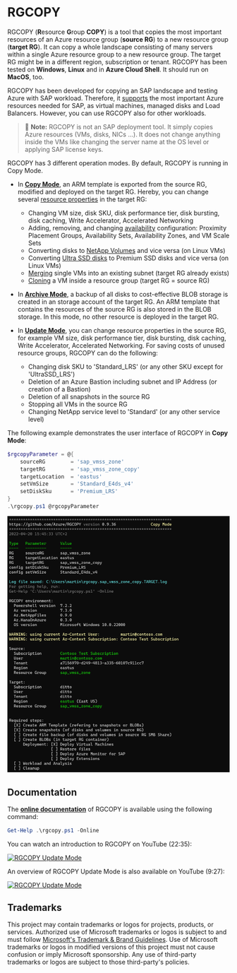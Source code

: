 # RGCOPY

RGCOPY (**R**esource **G**roup **COPY**) is a tool that copies the most important resources of an Azure resource group (**source RG**) to a new resource group (**target RG**). It can copy a whole landscape consisting of many servers within a single Azure resource group to a new resource group. The target RG might be in a different region, subscription or tenant. RGCOPY has been tested on **Windows**, **Linux** and in **Azure Cloud Shell**. It should run on **MacOS**, too.

RGCOPY has been developed for copying an SAP landscape and testing Azure with SAP workload. Therefore, it [supports](./rgcopy-docu.md#Supported-Azure-Resources) the most important Azure resources needed for SAP, as virtual machines, managed disks and Load Balancers. However, you can use RGCOPY also for other workloads.

>  :memo: **Note:** RGCOPY is not an SAP deployment tool. It simply copies Azure resources (VMs, disks, NICs ...). It does not change anything inside the VMs like changing the server name at the OS level or applying SAP license keys.

RGCOPY has 3 different operation modes. By default, RGCOPY is running in Copy Mode. 

- In **[Copy Mode](./rgcopy-docu.md#Workflow)**, an ARM template is exported from the source RG, modified and deployed on the target RG. Hereby, you can change several [resource properties](./rgcopy-docu.md#Resource-Configuration-Parameters) in the target RG:
    - Changing VM size, disk SKU, disk performance tier, disk bursting, disk caching, Write Accelerator, Accelerated Networking
    - Adding, removing, and changing [availability](./rgcopy-docu.md#Parameters-for-Availability) configuration: Proximity Placement Groups, Availability Sets, Availability Zones, and VM Scale Sets
    - Converting disks to [NetApp Volumes](./rgcopy-docu.md#NetApp-Volumes-and-Ultra-SSD-Disks) and vice versa (on Linux VMs)
    - Converting [Ultra SSD disks](./rgcopy-docu.md#NetApp-Volumes-and-Ultra-SSD-Disks) to Premium SSD disks and vice versa (on Linux VMs)
    - [Merging](./rgcopy-docu.md#Merging-and-Cloning-VMs) single VMs into an existing subnet (target RG already exists)
    - [Cloning](./rgcopy-docu.md#Merging-and-Cloning-VMs) a VM inside a resource group (target RG = source RG)

- In **[Archive Mode](./rgcopy-docu.md#Archive-Mode)**, a backup of all disks to cost-effective BLOB storage is created in an storage account of the target RG. An ARM template that contains the resources of the source RG is also stored in the BLOB storage. In this mode, no other resource is deployed in the target RG.

- In **[Update Mode](./rgcopy-docu.md#Update-Mode)**, you can change resource properties in the source RG, for example VM size, disk performance tier, disk bursting, disk caching, Write Accelerator, Accelerated Networking. For saving costs of unused resource groups, RGCOPY can do the following:
    - Changing disk SKU to 'Standard_LRS' (or any other SKU except for 'UltraSSD_LRS')
    - Deletion of an Azure Bastion including subnet and IP Address (or creation of a Bastion)
    - Deletion of all snapshots in the source RG
    - Stopping all VMs in the source RG
    - Changing NetApp service level to 'Standard' (or any other service level)

The following example demonstrates the user interface of RGCOPY in **Copy Mode**:

```powershell
$rgcopyParameter = @{
    sourceRG        = 'sap_vmss_zone'
    targetRG        = 'sap_vmss_zone_copy'
    targetLocation  = 'eastus'
    setVmSize       = 'Standard_E4ds_v4'
    setDiskSku      = 'Premium_LRS'
}
.\rgcopy.ps1 @rgcopyParameter
```

!["RGCOPY"](/images/RGCOPY.png)

## Documentation

The **[online documentation](./rgcopy-docu.md)** of RGCOPY is available using the following command:

```powershell
Get-Help .\rgcopy.ps1 -Online
```

You can watch an introduction to RGCOPY on YouTube (22:35):

[![RGCOPY Update Mode](https://i.ytimg.com/vi/8pCN10CRXtY/hqdefault.jpg)](https://www.youtube.com/watch?v=8pCN10CRXtY)

An overview of RGCOPY Update Mode is also available on YouTube (9:27):

[![RGCOPY Update Mode](https://i.ytimg.com/vi/_iiSeyci7TY/hqdefault.jpg)](https://www.youtube.com/watch?v=_iiSeyci7TY)

## Trademarks

This project may contain trademarks or logos for projects, products, or services. Authorized use of Microsoft 
trademarks or logos is subject to and must follow 
[Microsoft's Trademark & Brand Guidelines](https://www.microsoft.com/en-us/legal/intellectualproperty/trademarks/usage/general).
Use of Microsoft trademarks or logos in modified versions of this project must not cause confusion or imply Microsoft sponsorship.
Any use of third-party trademarks or logos are subject to those third-party's policies.